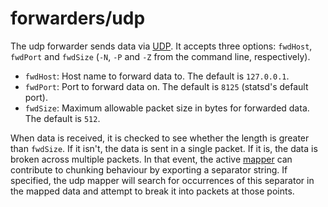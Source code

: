 # forwarders/udp

The udp forwarder sends data via [UDP]. It accepts three options: `fwdHost`, `fwdPort` and `fwdSize` (`-N`, `-P` and `-Z` from the command line, respectively).

* `fwdHost`: Host name to forward data to. The default is `127.0.0.1`.
* `fwdPort`: Port to forward data on. The default is `8125` (statsd's default port).
* `fwdSize`: Maximum allowable packet size in bytes for forwarded data. The default is `512`.

When data is received, it is checked to see whether the length is greater than `fwdSize`. If it isn't, the data is sent in a single packet. If it is, the data is broken across multiple packets. In that event, the active [mapper][mappers] can contribute to chunking behaviour by exporting a separator string. If specified, the udp mapper will search for occurrences of this separator in the mapped data and attempt to break it into packets at those points.

[udp]: http://en.wikipedia.org/wiki/User_Datagram_Protocol
[mappers]: ../mappers/README.md
